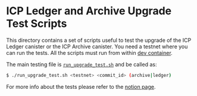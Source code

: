 # ICP Ledger and Archive Upgrade Test Scripts

This directory contains a set of scripts useful to test the upgrade of the ICP Ledger canister or the ICP Archive canister. You need a testnet where you can run the tests. All the scripts must run from within [dev container](../../../gitlab-ci/container/container-run.sh).

The main testing file is [`run_upgrade_test.sh`](./run_upgrade_test.sh) and be called as:

```bash
$ ./run_upgrade_test.sh <testnet> <commit_id> (archive|ledger)
```

For more info about the tests please refer to the [notion page](https://www.notion.so/dfinityorg/How-to-upgrade-the-ICP-ledger-on-a-testnet-798eb588363f46a080ea1110e34772d9?pvs=4).